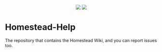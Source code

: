 <p align="center">
  <img src="https://img.shields.io/github/issues/TFAGaming/Homestead-Help?label=Issues">
  <img src="https://img.shields.io/github/issues-closed/TFAGaming/Homestead-Help?label=Issues">
</p>

# Homestead-Help
The repository that contains the Homestead Wiki, and you can report issues too.
